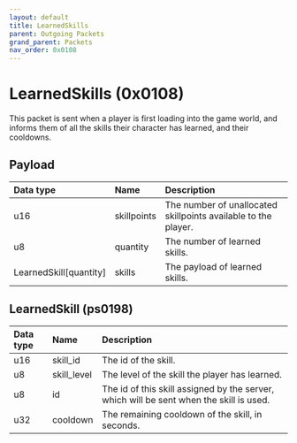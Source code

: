 ```yaml
---
layout: default
title: LearnedSkills
parent: Outgoing Packets
grand_parent: Packets
nav_order: 0x0108
---
```


# LearnedSkills (0x0108)

This packet is sent when a player is first loading into the game world, and informs them of all the skills their character has learned, and their cooldowns.

## Payload

| Data type              | Name            | Description                                                                               |
|:-----------------------|:----------------|:------------------------------------------------------------------------------------------|
| u16                    | skillpoints     | The number of unallocated skillpoints available to the player.                            |
| u8                     | quantity        | The number of learned skills.                                                             |
| LearnedSkill[quantity] | skills          | The payload of learned skills.                                                            |

## LearnedSkill (ps0198)

| Data type              | Name            | Description                                                                               |
|:-----------------------|:----------------|:------------------------------------------------------------------------------------------|
| u16                    | skill_id        | The id of the skill.                                                                      |
| u8                     | skill_level     | The level of the skill the player has learned.                                            |
| u8                     | id              | The id of this skill assigned by the server, which will be sent when the skill is used.   |
| u32                    | cooldown        | The remaining cooldown of the skill, in seconds.                                          |